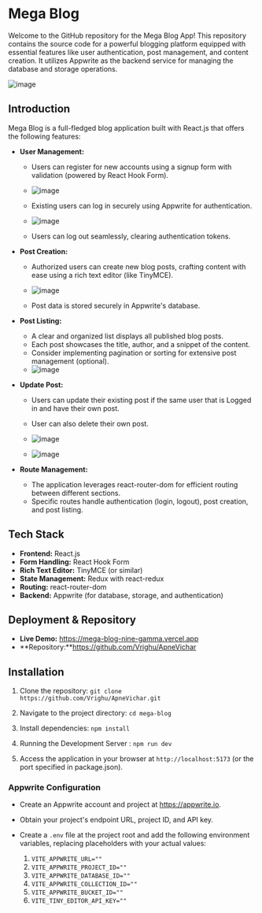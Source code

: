 # Mega Blog
Welcome to the GitHub repository for the Mega Blog App! This repository contains the source code for a powerful blogging platform equipped with essential features like user authentication, post management, and content creation. It utilizes Appwrite as the backend service for managing the database and storage operations.

![image](https://github.com/rajanjha9235/mega-blog/assets/138964806/e27c8a52-05f9-4b5f-a2e5-ea9c1f041fdd)


## Introduction
Mega Blog is a full-fledged blog application built with React.js that offers the following features:

- **User Management:**
  - Users can register for new accounts using a signup form with validation (powered by React Hook Form).
  - ![image](https://github.com/rajanjha9235/mega-blog/assets/138964806/32fdc3b6-9c12-4855-87b0-dc1c78d4148e)

  - Existing users can log in securely using Appwrite for authentication.
  - ![image](https://github.com/rajanjha9235/mega-blog/assets/138964806/2f8f67d4-4e00-4a07-be2b-7ceed5556d12)

  - Users can log out seamlessly, clearing authentication tokens.
- **Post Creation:**
  - Authorized users can create new blog posts, crafting content with ease using a rich text editor (like TinyMCE).
  - ![image](https://github.com/rajanjha9235/mega-blog/assets/138964806/c3fc8adc-4315-4ec4-b795-598c5be67e36)

  - Post data is stored securely in Appwrite's database.
- **Post Listing:**
  - A clear and organized list displays all published blog posts.
  - Each post showcases the title, author, and a snippet of the content.
  - Consider implementing pagination or sorting for extensive post management (optional).
  - ![image](https://github.com/rajanjha9235/mega-blog/assets/138964806/701666b3-f212-4b54-b21d-ffd8dd6fbd2a)
- **Update Post:**
  - Users can update their existing post if the same user that is Logged in and have their own post.
  - User can also delete their own post.
  - ![image](https://github.com/rajanjha9235/mega-blog/assets/138964806/e9c7ed39-f54a-4e4a-95f8-adabaac8f645)

  - ![image](https://github.com/rajanjha9235/mega-blog/assets/138964806/afcee681-670a-4056-a2e1-4a319bb7a86a)

- **Route Management:**
  - The application leverages react-router-dom for efficient routing between different sections.
  - Specific routes handle authentication (login, logout), post creation, and post listing.

## Tech Stack

- **Frontend:** React.js
- **Form Handling:** React Hook Form
- **Rich Text Editor:** TinyMCE (or similar)
- **State Management:** Redux with react-redux
- **Routing:** react-router-dom
- **Backend:** Appwrite (for database, storage, and authentication)

## Deployment & Repository

- **Live Demo:** https://mega-blog-nine-gamma.vercel.app
- **Repository:**https://github.com/Vrighu/ApneVichar

## Installation

1. Clone the repository: `git clone https://github.com/Vrighu/ApneVichar.git`

2. Navigate to the project directory: `cd mega-blog`

3. Install dependencies: `npm install`

4. Running the Development Server : `npm run dev`

5. Access the application in your browser at `http://localhost:5173` (or the port specified in package.json).

### Appwrite Configuration

- Create an Appwrite account and project at https://appwrite.io.

- Obtain your project's endpoint URL, project ID, and API key.

- Create a `.env` file at the project root and add the following environment variables, replacing placeholders with your actual values:

  1. `VITE_APPWRITE_URL=""`
  2. `VITE_APPWRITE_PROJECT_ID=""`
  3. `VITE_APPWRITE_DATABASE_ID=""`
  4. `VITE_APPWRITE_COLLECTION_ID=""`
  5. `VITE_APPWRITE_BUCKET_ID=""`
  6. `VITE_TINY_EDITOR_API_KEY=""`

